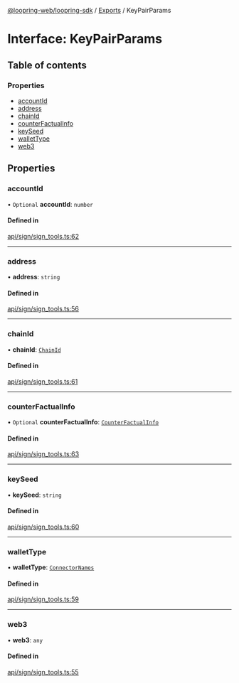 [@loopring-web/loopring-sdk](../README.md) / [Exports](../modules.md) / KeyPairParams

# Interface: KeyPairParams

## Table of contents

### Properties

- [accountId](KeyPairParams.md#accountid)
- [address](KeyPairParams.md#address)
- [chainId](KeyPairParams.md#chainid)
- [counterFactualInfo](KeyPairParams.md#counterfactualinfo)
- [keySeed](KeyPairParams.md#keyseed)
- [walletType](KeyPairParams.md#wallettype)
- [web3](KeyPairParams.md#web3)

## Properties

### accountId

• `Optional` **accountId**: `number`

#### Defined in

[api/sign/sign_tools.ts:62](https://github.com/Loopring/loopring_sdk/blob/18accaa/src/api/sign/sign_tools.ts#L62)

___

### address

• **address**: `string`

#### Defined in

[api/sign/sign_tools.ts:56](https://github.com/Loopring/loopring_sdk/blob/18accaa/src/api/sign/sign_tools.ts#L56)

___

### chainId

• **chainId**: [`ChainId`](../enums/ChainId.md)

#### Defined in

[api/sign/sign_tools.ts:61](https://github.com/Loopring/loopring_sdk/blob/18accaa/src/api/sign/sign_tools.ts#L61)

___

### counterFactualInfo

• `Optional` **counterFactualInfo**: [`CounterFactualInfo`](CounterFactualInfo.md)

#### Defined in

[api/sign/sign_tools.ts:63](https://github.com/Loopring/loopring_sdk/blob/18accaa/src/api/sign/sign_tools.ts#L63)

___

### keySeed

• **keySeed**: `string`

#### Defined in

[api/sign/sign_tools.ts:60](https://github.com/Loopring/loopring_sdk/blob/18accaa/src/api/sign/sign_tools.ts#L60)

___

### walletType

• **walletType**: [`ConnectorNames`](../enums/ConnectorNames.md)

#### Defined in

[api/sign/sign_tools.ts:59](https://github.com/Loopring/loopring_sdk/blob/18accaa/src/api/sign/sign_tools.ts#L59)

___

### web3

• **web3**: `any`

#### Defined in

[api/sign/sign_tools.ts:55](https://github.com/Loopring/loopring_sdk/blob/18accaa/src/api/sign/sign_tools.ts#L55)
